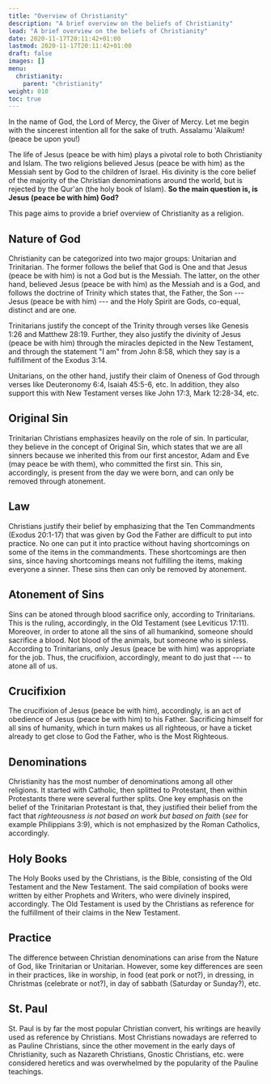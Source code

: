 ```yaml
---
title: "Overview of Christianity"
description: "A brief overview on the beliefs of Christianity"
lead: "A brief overview on the beliefs of Christianity"
date: 2020-11-17T20:11:42+01:00
lastmod: 2020-11-17T20:11:42+01:00
draft: false
images: []
menu:
  christianity:
    parent: "christianity"
weight: 010
toc: true
---
```

In the name of God, the Lord of Mercy, the Giver of Mercy. Let me begin with the sincerest
intention all for the sake of truth. Assalamu 'Alaikum! (peace be upon you!)

The life of Jesus (peace be with him) plays a pivotal role to both Christianity and Islam. 
The two religions believed Jesus (peace be with him) as the Messiah sent by God to the children of Israel. 
His divinity is the core belief of the majority of the Christian denominations around the world, 
but is rejected by the Qur'an (the holy book of Islam). <b>So the main question is, is Jesus (peace be with him) God?</b>

This page aims to provide a brief overview of Christianity as a religion.

## Nature of God
Christianity can be categorized into two major groups: Unitarian and Trinitarian. The former follows the belief that God is 
One and that Jesus (peace be with him) is not a God but is the Messiah. The latter, on the other hand, believed Jesus (peace be with him) as the Messiah
and is a God, and follows the doctrine of Trinity which states that, the Father, the Son --- Jesus (peace be with him) --- and the Holy Spirit are Gods, co-equal, distinct and are one.

Trinitarians justify the concept of the Trinity through verses like Genesis 1:26 and Matthew 28:19. Further, they also justify the divinity of Jesus (peace be with him) through the miracles depicted in the New Testament, and through the statement "I am" from John 8:58, which they say is a fulfillment of the Exodus 3:14.

Unitarians, on the other hand, justify their claim of Oneness of God through verses like Deuteronomy 6:4, Isaiah 45:5-6, etc. In addition, they also support this with New Testament verses like John 17:3, Mark 12:28-34, etc.

## Original Sin
Trinitarian Christians emphasizes heavily on the role of sin. In particular, they believe in the concept of Original Sin, which states that we are all sinners because we inherited this from our first ancestor, Adam and Eve (may peace be with them), who committed the first sin. This sin, accordingly, is present from the day we were born, and can only be removed through atonement.

## Law
Christians justify their belief by emphasizing that the Ten Commandments (Exodus 20:1-17) that was given by God the Father are difficult to put into practice. No one can put it into practice without having shortcomings on some of the items in the commandments. These shortcomings are then sins, since having shortcomings means not fulfilling the items, making everyone a sinner. These sins then can only be removed by atonement.

## Atonement of Sins
Sins can be atoned through blood sacrifice only, according to Trinitarians. This is the ruling, accordingly, in the Old Testament (see Leviticus 17:11). Moreover, in order to atone all the sins of all humankind, someone should sacrifice a blood. Not blood of the animals, but someone who is sinless. According to Trinitarians, only Jesus (peace be with him) was appropriate for the job. Thus, the crucifixion, accordingly, meant to do just that --- to atone all of us.

## Crucifixion
The crucifixion of Jesus (peace be with him), accordingly, is an act of obedience of Jesus (peace be with him) to his Father. Sacrificing himself for all sins of humanity, which in turn makes us all righteous, or have a ticket already to get close to God the Father, who is the Most Righteous.

## Denominations
Christianity has the most number of denominations among all other religions. It started with Catholic, then splitted to Protestant, then within Protestants there were several further splits. One key emphasis on the belief of the Trinitarian Protestant is that, they justified their belief from the fact that <i>righteousness is not based on work but based on faith</i> (<i>see</i> for example Philippians 3:9), which is not emphasized by the Roman Catholics, accordingly.

## Holy Books
The Holy Books used by the Christians, is the Bible, consisting of the Old Testament and the New Testament. The said compilation of books were written by either Prophets and Writers, who were divinely inspired, accordingly. The Old Testament is used by the Christians as reference for the fulfillment of their claims in the New Testament.

## Practice
The difference between Christian denominations can arise from the Nature of God, like Trinitarian or Unitarian. However, some key differences are seen in their practices, like in worship, in food (eat pork or not?), in dressing, in Christmas (celebrate or not?), in day of sabbath (Saturday or Sunday?), etc.

## St. Paul
St. Paul is by far the most popular Christian convert, his writings are heavily used as reference by Christians. Most Christians nowadays are referred to as Pauline Christians, since the other movement in the early days of Christianity, such as Nazareth Christians, Gnostic Christians, etc. were considered heretics and was overwhelmed by the popularity of the Pauline teachings.